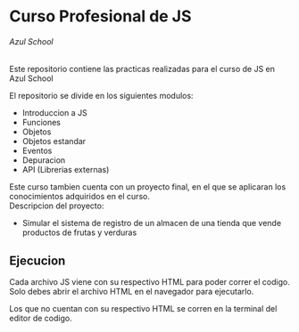 # Curso Profesional de JS
###### Azul School
Este repositorio contiene las practicas realizadas para el curso de JS en Azul School

El repositorio se divide en los siguientes modulos:
* Introduccion a JS
* Funciones
* Objetos
* Objetos estandar
* Eventos
* Depuracion
* API (Librerias externas)

Este curso tambien cuenta con un proyecto final, en el que se aplicaran los conocimientos adquiridos en el curso.  
Descripcion del proyecto:  
* Simular el sistema de registro de un almacen de una tienda que vende productos de frutas y verduras  
  
    
## Ejecucion
Cada archivo JS viene con su respectivo HTML para poder correr el codigo.  
Solo debes abrir el archivo HTML en el navegador para ejecutarlo.  
  
Los que no cuentan con su respectivo HTML se corren en la terminal del editor de codigo.